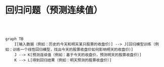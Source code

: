 # 回归问题（预测连续值）

<br />
<br />

```mermaid{theme: 'dark', scale: 1}
graph TB
    I[输入数据（例如：历史的今天和明天某只股票的收盘价）] --> J[回归模型训练（例如：训练一个线性回归模型，找出今天的股票收盘价如何影响明天的收盘价）]
    J --> K[预测连续值（例如：基于今天的收盘价，预测明天的股票收盘价）]
    K --> L[得到回归结果（例如：明天预测的股票收盘价）]
```


<!-- 在这一页中，我们将探索回归问题的基本概念。

与分类问题不同，回归问题的核心目标是预测一个连续的值。这意味着，我们试图预测一个实数值，如价格、得分或其他任何连续范围内的数值。而不是预测输入数据属于哪个离散的类别

让我们从左到右看这个流程图。为了方便理解，我们使用股票明天收盘价预测的例子来揭示回归问题的基本流程：

1. 输入数据：首先，我们需要收集相关的数据，例如，我们可以使用股票在历史的今天和明天的收盘价。
2. 回归模型训练：接着，我们使用这些历史数据来训练我们的线性回归模型。模型将学习今天的收盘价如何影响明天的收盘价。
3. 预测连续值：训练完成后，我们可以输入今天的股票收盘价，模型则会为我们预测明天可能的收盘价。
4. 得到回归结果：最后，模型会输出预测的收盘价，这就是我们基于今天数据预测的明天的股票收盘价。

通过这个流程，我们可以看到回归如何帮助我们基于历史数据做出有根据的预测。-->